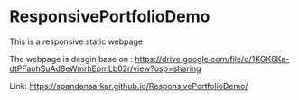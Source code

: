 # ResponsivePortfolioDemo

This is a responsive static webpage

The webpage is desgin base on : https://drive.google.com/file/d/1KGK6Ka-dtPFaohSuAd8eWmrhEpmLb02r/view?usp=sharing

Link: https://spandansarkar.github.io/ResponsivePortfolioDemo/
